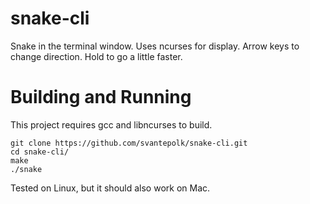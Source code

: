 # snake-cli
Snake in the terminal window. Uses ncurses for display.
Arrow keys to change direction. Hold to go a little faster.
# Building and Running
This project requires gcc and libncurses to build.
```
git clone https://github.com/svantepolk/snake-cli.git
cd snake-cli/
make
./snake
```

Tested on Linux, but it should also work on Mac.
